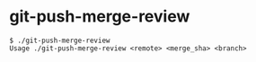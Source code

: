 # git-push-merge-review

```
$ ./git-push-merge-review
Usage ./git-push-merge-review <remote> <merge_sha> <branch>
```
